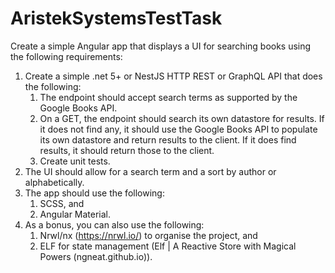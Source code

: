 # AristekSystemsTestTask

Create a simple Angular app that displays a UI for searching books using the following requirements:
1.	Create a simple .net 5+ or NestJS HTTP REST or GraphQL API that does the following:
	1.	The endpoint should accept search terms as supported by the Google Books API.
	2.	On a GET, the endpoint should search its own datastore for results. If it does not find any, it should use the Google Books API to populate its own datastore and return results to the client. If it does find results, it should return those to the client.
	3.	Create unit tests.
2.	The UI should allow for a search term and a sort by author or alphabetically.
3.	The app should use the following:
	1.	SCSS, and
	2.	Angular Material.
4.	As a bonus, you can also use the following:
	1.	Nrwl/nx (https://nrwl.io/) to organise the project, and 
	2.	ELF for state management (Elf | A Reactive Store with Magical Powers (ngneat.github.io)).
